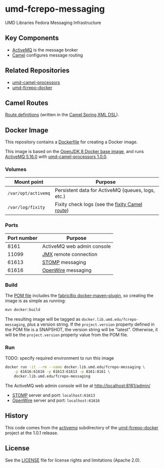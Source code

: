 # umd-fcrepo-messaging

UMD Libraries Fedora Messaging Infrastructure

## Key Components

* [ActiveMQ] is the message broker
* [Camel] configures message routing

## Related Repositories

* [umd-camel-processors](https://github.com/umd-lib/umd-camel-processors)
* [umd-fcrepo-docker]

## Camel Routes

[Route definitions](activemq/conf/camel) (written in the
[Camel Spring XML DSL]).

## Docker Image

This repository contains a [Dockerfile](Dockerfile) for creating a Docker image.

This image is based on the [OpenJDK 8 Docker base image], and runs
[ActiveMQ 5.16.0] with [umd-camel-processors 1.0.0].

### Volumes

|Mount point|Purpose|
|-----------|-------|
|`/var/opt/activemq`|Persistent data for ActiveMQ (queues, logs, etc.)|
|`/var/log/fixity`  |Fixity check logs (see the [fixity Camel route])|

### Ports

|Port number|Purpose|
|-----------|-------|
|8161       |ActiveMQ web admin console|
|11099      |[JMX] remote connection|
|61613      |[STOMP] messaging|
|61616      |[OpenWire] messaging|

### Build

The [POM file](pom.xml) includes the [fabric8io docker-maven-plugin], so 
creating the image is as simple as running:

```bash
mvn docker:build
```

The resulting image will be tagged as `docker.lib.umd.edu/fcrepo-messaging`,
plus a version string. If the `project.version` property defined in the POM
file is a SNAPSHOT, the version string will be "latest". Otherwise, it will
be the `project.version` property value from the POM file.

### Run

TODO: specify required environment to run this image

```bash
docker run -it --rm --name docker.lib.umd.edu/fcrepo-messaging \
    -p 61616:61616 -p 61613:61613 -p 8161:8161 \
    docker.lib.umd.edu/fcrepo-messaging
```

The ActiveMQ web admin console will be at <http://localhost:8161/admin/>

* [STOMP] server and port: `localhost:61613`
* [OpenWire] server and port: `localhost:61616`

## History

This code comes from the
[activemq](https://github.com/umd-lib/umd-fcrepo-docker/tree/1.0.1/activemq)
subdirectory of the [umd-fcrepo-docker] project at the 1.0.1 release.

## License

See the [LICENSE](LICENSE) file for license rights and limitations (Apache 2.0).


[ActiveMQ]: https://activemq.apache.org/components/classic/
[Camel]: https://camel.apache.org/
[Camel Spring XML DSL]: https://camel.apache.org/components/latest/spring-summary.html 
[umd-fcrepo-docker]: https://github.com/umd-lib/umd-fcrepo-docker
[fixity Camel route]: activemq/conf/camel/fixity.xml
[STOMP]: https://stomp.github.io/
[OpenWire]: https://activemq.apache.org/openwire.html
[OpenJDK 8 Docker base image]: https://hub.docker.com/_/openjdk
[ActiveMQ 5.16.0]: https://activemq.apache.org/activemq-5016000-release
[umd-camel-processors 1.0.0]: https://github.com/umd-lib/umd-camel-processors/tree/1.0.0
[fabric8io docker-maven-plugin]: https://dmp.fabric8.io/
[JMX]: https://activemq.apache.org/jmx#activemq-mbeans-reference
